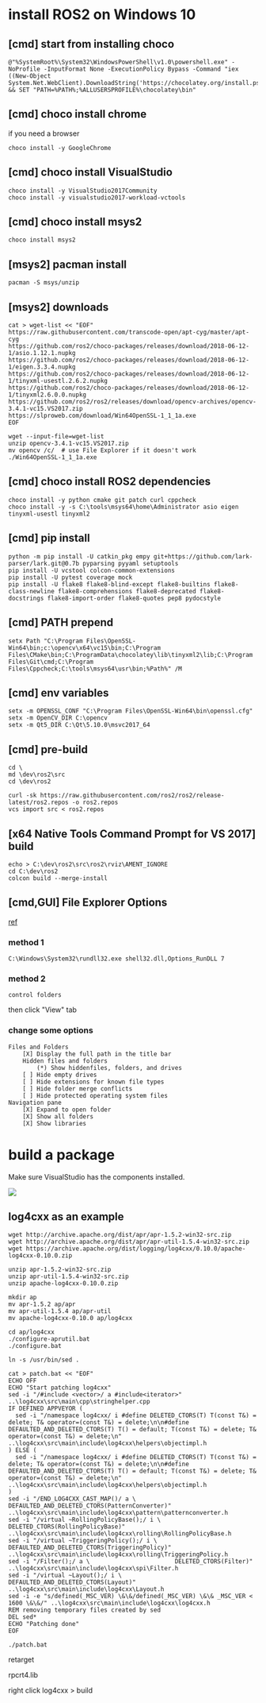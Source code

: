 
# install ROS2 on Windows 10

## [cmd] start from installing choco

    @"%SystemRoot%\System32\WindowsPowerShell\v1.0\powershell.exe" -NoProfile -InputFormat None -ExecutionPolicy Bypass -Command "iex ((New-Object System.Net.WebClient).DownloadString('https://chocolatey.org/install.ps1'))" && SET "PATH=%PATH%;%ALLUSERSPROFILE%\chocolatey\bin"

## [cmd] choco install chrome

if you need a browser

    choco install -y GoogleChrome

## [cmd] choco install VisualStudio

    choco install -y VisualStudio2017Community
    choco install -y visualstudio2017-workload-vctools

## [cmd] choco install msys2

    choco install msys2

## [msys2] pacman install

    pacman -S msys/unzip

## [msys2] downloads

    cat > wget-list << "EOF"
    https://raw.githubusercontent.com/transcode-open/apt-cyg/master/apt-cyg
    https://github.com/ros2/choco-packages/releases/download/2018-06-12-1/asio.1.12.1.nupkg
    https://github.com/ros2/choco-packages/releases/download/2018-06-12-1/eigen.3.3.4.nupkg
    https://github.com/ros2/choco-packages/releases/download/2018-06-12-1/tinyxml-usestl.2.6.2.nupkg
    https://github.com/ros2/choco-packages/releases/download/2018-06-12-1/tinyxml2.6.0.0.nupkg
    https://github.com/ros2/ros2/releases/download/opencv-archives/opencv-3.4.1-vc15.VS2017.zip
    https://slproweb.com/download/Win64OpenSSL-1_1_1a.exe
    EOF

    wget --input-file=wget-list
    unzip opencv-3.4.1-vc15.VS2017.zip
    mv opencv /c/  # use File Explorer if it doesn't work
    ./Win64OpenSSL-1_1_1a.exe

## [cmd] choco install ROS2 dependencies

    choco install -y python cmake git patch curl cppcheck
    choco install -y -s C:\tools\msys64\home\Administrator asio eigen tinyxml-usestl tinyxml2

## [cmd] pip install

    python -m pip install -U catkin_pkg empy git+https://github.com/lark-parser/lark.git@0.7b pyparsing pyyaml setuptools
    pip install -U vcstool colcon-common-extensions
    pip install -U pytest coverage mock
    pip install -U flake8 flake8-blind-except flake8-builtins flake8-class-newline flake8-comprehensions flake8-deprecated flake8-docstrings flake8-import-order flake8-quotes pep8 pydocstyle

## [cmd] PATH prepend

    setx Path "C:\Program Files\OpenSSL-Win64\bin;c:\opencv\x64\vc15\bin;C:\Program Files\CMake\bin;C:\ProgramData\chocolatey\lib\tinyxml2\lib;C:\Program Files\Git\cmd;C:\Program Files\Cppcheck;C:\tools\msys64\usr\bin;%Path%" /M

## [cmd] env variables

    setx -m OPENSSL_CONF "C:\Program Files\OpenSSL-Win64\bin\openssl.cfg"
    setx -m OpenCV_DIR C:\opencv
    setx -m Qt5_DIR C:\Qt\5.10.0\msvc2017_64

## [cmd] pre-build

    cd \
    md \dev\ros2\src
    cd \dev\ros2

    curl -sk https://raw.githubusercontent.com/ros2/ros2/release-latest/ros2.repos -o ros2.repos
    vcs import src < ros2.repos

## [x64 Native Tools Command Prompt for VS 2017] build

    echo > C:\dev\ros2\src\ros2\rviz\AMENT_IGNORE
    cd C:\dev\ros2
    colcon build --merge-install

## [cmd,GUI] File Explorer Options

[ref](https://superuser.com/questions/744123/opening-folder-options-window-in-windows-from-the-command-prompt)

### method 1

    C:\Windows\System32\rundll32.exe shell32.dll,Options_RunDLL 7

### method 2

    control folders

then click "View" tab

### change some options

    Files and Folders
        [X] Display the full path in the title bar
        Hidden files and folders
            (*) Show hiddenfiles, folders, and drives
        [ ] Hide empty drives
        [ ] Hide extensions for known file types
        [ ] Hide folder merge conflicts
        [ ] Hide protected operating system files
    Navigation pane
        [X] Expand to open folder
        [X] Show all folders
        [X] Show libraries


# build a package

Make sure VisualStudio has the components installed.

![](vs2017.png)

## log4cxx as an example

    wget http://archive.apache.org/dist/apr/apr-1.5.2-win32-src.zip
    wget http://archive.apache.org/dist/apr/apr-util-1.5.4-win32-src.zip
    wget https://archive.apache.org/dist/logging/log4cxx/0.10.0/apache-log4cxx-0.10.0.zip

    unzip apr-1.5.2-win32-src.zip
    unzip apr-util-1.5.4-win32-src.zip
    unzip apache-log4cxx-0.10.0.zip

    mkdir ap
    mv apr-1.5.2 ap/apr
    mv apr-util-1.5.4 ap/apr-util
    mv apache-log4cxx-0.10.0 ap/log4cxx

    cd ap/log4cxx
    ./configure-aprutil.bat
    ./configure.bat

    ln -s /usr/bin/sed .

    cat > patch.bat << "EOF"
    ECHO OFF
    ECHO "Start patching log4cxx"
    sed -i "/#include <vector>/ a #include<iterator>" ..\log4cxx\src\main\cpp\stringhelper.cpp
    IF DEFINED APPVEYOR (
      sed -i "/namespace log4cxx/ i #define DELETED_CTORS(T) T(const T&) = delete; T& operator=(const T&) = delete;\n\n#define DEFAULTED_AND_DELETED_CTORS(T) T() = default; T(const T&) = delete; T& operator=(const T&) = delete;\n" ..\log4cxx\src\main\include\log4cxx\helpers\objectimpl.h
    ) ELSE (
      sed -i "/namespace log4cxx/ i #define DELETED_CTORS(T) T(const T&) = delete; T& operator=(const T&) = delete;\n\n#define DEFAULTED_AND_DELETED_CTORS(T) T() = default; T(const T&) = delete; T& operator=(const T&) = delete;\n" ..\log4cxx\src\main\include\log4cxx\helpers\objectimpl.h
    )
    sed -i "/END_LOG4CXX_CAST_MAP()/ a \  DEFAULTED_AND_DELETED_CTORS(PatternConverter)" ..\log4cxx\src\main\include\log4cxx\pattern\patternconverter.h
    sed -i "/virtual ~RollingPolicyBase();/ i \          DELETED_CTORS(RollingPolicyBase)" ..\log4cxx\src\main\include\log4cxx\rolling\RollingPolicyBase.h
    sed -i "/virtual ~TriggeringPolicy();/ i \             DEFAULTED_AND_DELETED_CTORS(TriggeringPolicy)" ..\log4cxx\src\main\include\log4cxx\rolling\TriggeringPolicy.h
    sed -i "/Filter();/ a \                        DELETED_CTORS(Filter)" ..\log4cxx\src\main\include\log4cxx\spi\Filter.h
    sed -i "/virtual ~Layout();/ i \                DEFAULTED_AND_DELETED_CTORS(Layout)" ..\log4cxx\src\main\include\log4cxx\Layout.h
    sed -i -e "s/defined(_MSC_VER) \&\&/defined(_MSC_VER) \&\& _MSC_VER < 1600 \&\&/" ..\log4cxx\src\main\include\log4cxx\log4cxx.h
    REM removing temporary files created by sed
    DEL sed*
    ECHO "Patching done"
    EOF

    ./patch.bat

    
retarget

rpcrt4.lib

right click log4cxx > build

